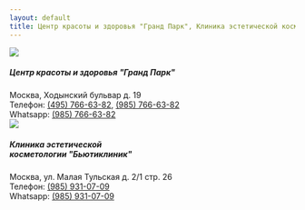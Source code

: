```yaml
---
layout: default
title: Центр красоты и здоровья "Гранд Парк", Клиника эстетической косметологии "Бьютиклиник"
---
```


<div class="row salon-info">
  <img src="{{site.baseurl}}/assets/images/1.jpg" class="image">
  <div class="salon-text">
    <h5 class="subtitile">Центр красоты и здоровья "Гранд Парк"</h5>
    <div class="salon-title">Москва, Ходынский бульвар д. 19</div>
    <div>Телефон: <a href="tel:+74957666382">(495) 766-63-82</a>, <a href="tel:+79857666382">(985) 766-63-82</a></div>
    <div>Whatsapp: <a href="https://wa.me/79857666382">(985) 766-63-82</a></div>
  </div>
</div>
<div class="row salon-info">
  <img src="{{site.baseurl}}/assets/images/2.jpg" class="image">
  <div class="salon-text">
    <h5 class="subtitile">Клиника эстетической<br />косметологии "Бьютиклиник"</h5>
    <div class="salon-title">Москва, ул. Малая Тульская д. 2/1 стр. 26</div>
    <div>Телефон: <a href="tel:+79859310709">(985) 931-07-09</a></div>
    <div>Whatsapp: <a href="https://wa.me/79859310709">(985) 931-07-09</a></div>
  </div>
</div>
